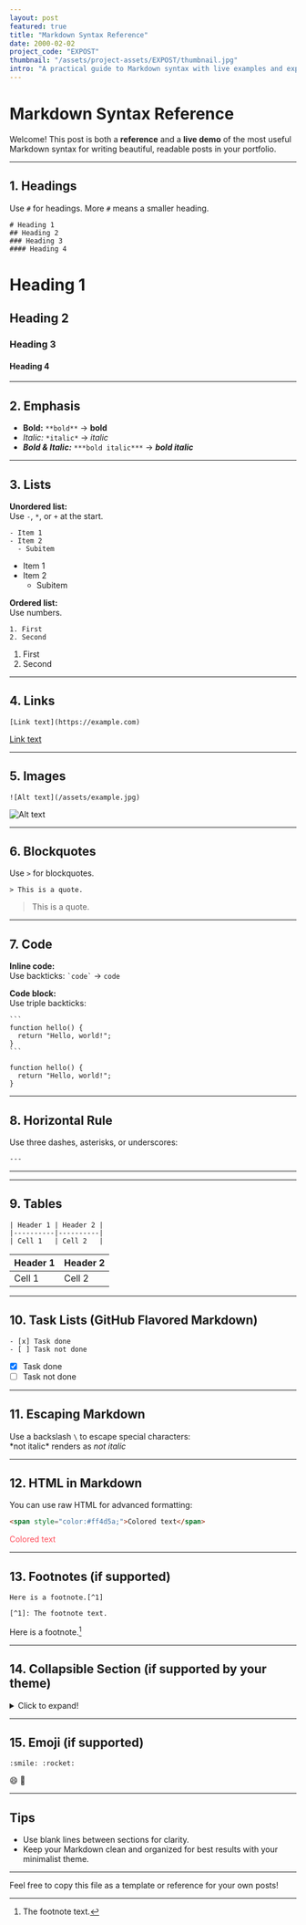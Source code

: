 ```yaml
---
layout: post
featured: true
title: "Markdown Syntax Reference"
date: 2000-02-02
project_code: "EXPOST"
thumbnail: "/assets/project-assets/EXPOST/thumbnail.jpg"
intro: "A practical guide to Markdown syntax with live examples and explanations."
---
```


# Markdown Syntax Reference

Welcome! This post is both a **reference** and a **live demo** of the most useful Markdown syntax for writing beautiful, readable posts in your portfolio.

---

## 1. Headings

Use `#` for headings. More `#` means a smaller heading.

```
# Heading 1
## Heading 2
### Heading 3
#### Heading 4
```

# Heading 1
## Heading 2
### Heading 3
#### Heading 4

---

## 2. Emphasis

- **Bold:** `**bold**` → **bold**
- *Italic:* `*italic*` → *italic*
- ***Bold & Italic:*** `***bold italic***` → ***bold italic***

---

## 3. Lists

**Unordered list:**  
Use `-`, `*`, or `+` at the start.

```
- Item 1
- Item 2
  - Subitem
```
- Item 1
- Item 2
  - Subitem

**Ordered list:**  
Use numbers.

```
1. First
2. Second
```
1. First
2. Second

---

## 4. Links

```
[Link text](https://example.com)
```
[Link text](https://example.com)

---

## 5. Images

```
![Alt text](/assets/example.jpg)
```
![Alt text](/assets/example.jpg)

---

## 6. Blockquotes

Use `>` for blockquotes.

```
> This is a quote.
```
> This is a quote.

---

## 7. Code

**Inline code:**  
Use backticks: `` `code` `` → `code`

**Code block:**  
Use triple backticks:

    ```
    function hello() {
      return "Hello, world!";
    }
    ```

```
function hello() {
  return "Hello, world!";
}
```

---

## 8. Horizontal Rule

Use three dashes, asterisks, or underscores:

```
---
```
---

---

## 9. Tables

```
| Header 1 | Header 2 |
|----------|----------|
| Cell 1   | Cell 2   |
```

| Header 1 | Header 2 |
|----------|----------|
| Cell 1   | Cell 2   |

---

## 10. Task Lists (GitHub Flavored Markdown)

```
- [x] Task done
- [ ] Task not done
```
- [x] Task done
- [ ] Task not done

---

## 11. Escaping Markdown

Use a backslash `\` to escape special characters:  
\*not italic\* renders as *not italic*

---

## 12. HTML in Markdown

You can use raw HTML for advanced formatting:

```html
<span style="color:#ff4d5a;">Colored text</span>
```
<span style="color:#ff4d5a;">Colored text</span>

---

## 13. Footnotes (if supported)

```
Here is a footnote.[^1]

[^1]: The footnote text.
```

Here is a footnote.[^1]

[^1]: The footnote text.

---

## 14. Collapsible Section (if supported by your theme)

<details>
<summary>Click to expand!</summary>

Hidden content here.

</details>

---

## 15. Emoji (if supported)

```
:smile: :rocket:
```
:smile: :rocket:

---

## Tips

- Use blank lines between sections for clarity.
- Keep your Markdown clean and organized for best results with your minimalist theme.

---

Feel free to copy this file as a template or reference for your own posts!
